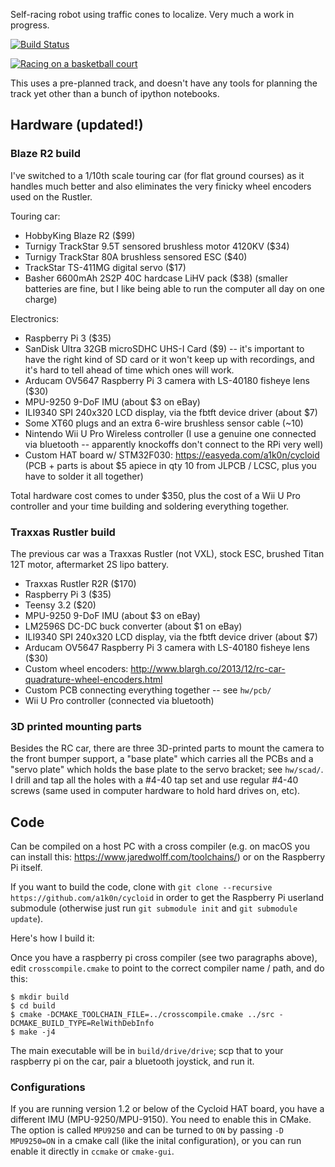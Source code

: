 Self-racing robot using traffic cones to localize. Very much a work in progress.

[![Build Status](https://travis-ci.org/a1k0n/cycloid.svg?branch=master)](https://travis-ci.org/a1k0n/cycloid)

[![Racing on a basketball court](https://img.youtube.com/vi/abS4v-PrAvE/0.jpg)](https://www.youtube.com/watch?v=abS4v-PrAvE)

This uses a pre-planned track, and doesn't have any tools for planning the
track yet other than a bunch of ipython notebooks.


## Hardware (updated!)

### Blaze R2 build
I've switched to a 1/10th scale touring car (for flat ground courses) as it
handles much better and also eliminates the very finicky wheel encoders used on
the Rustler.

Touring car:

 - HobbyKing Blaze R2 ($99)
 - Turnigy TrackStar 9.5T sensored brushless motor 4120KV ($34)
 - Turnigy TrackStar 80A brushless sensored ESC ($40)
 - TrackStar TS-411MG digital servo ($17)
 - Basher 6600mAh 2S2P 40C hardcase LiHV pack ($38) (smaller batteries are
   fine, but I like being able to run the computer all day on one charge)

Electronics:

 - Raspberry Pi 3 ($35)
 - SanDisk Ultra 32GB microSDHC UHS-I Card ($9) -- it's important to have the
   right kind of SD card or it won't keep up with recordings, and it's hard to
   tell ahead of time which ones will work.
 - Arducam OV5647 Raspberry Pi 3 camera with LS-40180 fisheye lens ($30)
 - MPU-9250 9-DoF IMU (about $3 on eBay)
 - ILI9340 SPI 240x320 LCD display, via the fbtft device driver (about $7)
 - Some XT60 plugs and an extra 6-wire brushless sensor cable (~10)
 - Nintendo Wii U Pro Wireless controller (I use a genuine one connected via
   bluetooth -- apparently knockoffs don't connect to the RPi very well)
 - Custom HAT board w/ STM32F030: https://easyeda.com/a1k0n/cycloid (PCB +
   parts is about $5 apiece in qty 10 from JLPCB / LCSC, plus you have to
   solder it all together)

Total hardware cost comes to under $350, plus the cost of a Wii U Pro
controller and your time building and soldering everything together.

### Traxxas Rustler build

The previous car was a Traxxas Rustler (not VXL), stock ESC, brushed Titan 12T
motor, aftermarket 2S lipo battery.

 - Traxxas Rustler R2R ($170)
 - Raspberry Pi 3 ($35)
 - Teensy 3.2 ($20)
 - MPU-9250 9-DoF IMU (about $3 on eBay)
 - LM2596S DC-DC buck converter (about $1 on eBay)
 - ILI9340 SPI 240x320 LCD display, via the fbtft device driver (about $7)
 - Arducam OV5647 Raspberry Pi 3 camera with LS-40180 fisheye lens ($30)
 - Custom wheel encoders: http://www.blargh.co/2013/12/rc-car-quadrature-wheel-encoders.html
 - Custom PCB connecting everything together -- see `hw/pcb/`
 - Wii U Pro controller (connected via bluetooth)

### 3D printed mounting parts

Besides the RC car, there are three 3D-printed parts to mount the camera to the
front bumper support, a "base plate" which carries all the PCBs and a "servo
plate" which holds the base plate to the servo bracket; see `hw/scad/`. I drill
and tap all the holes with a #4-40 tap set and use regular #4-40 screws (same
used in computer hardware to hold hard drives on, etc).

## Code

Can be compiled on a host PC with a cross compiler (e.g. on macOS you can
install this: https://www.jaredwolff.com/toolchains/) or on the Raspberry Pi
itself.

If you want to build the code, clone with `git clone --recursive
https://github.com/a1k0n/cycloid` in order to get the Raspberry Pi userland
submodule (otherwise just run `git submodule init` and `git submodule update`).

Here's how I build it:

Once you have a raspberry pi cross compiler (see two paragraphs above), edit
`crosscompile.cmake` to point to the correct compiler name / path, and do this:

```
$ mkdir build
$ cd build
$ cmake -DCMAKE_TOOLCHAIN_FILE=../crosscompile.cmake ../src -DCMAKE_BUILD_TYPE=RelWithDebInfo
$ make -j4
```

The main executable will be in `build/drive/drive`; scp that to your raspberry
pi on the car, pair a bluetooth joystick, and run it.

### Configurations
If you are running version 1.2 or below of the Cycloid HAT board, you have a
different IMU (MPU-9250/MPU-9150). You need to enable this in CMake. The option
is called `MPU9250` and can be turned to `ON` by passing `-D MPU9250=ON` in a
cmake call (like the inital configuration), or you can run enable it directly
in `ccmake` or `cmake-gui`.

